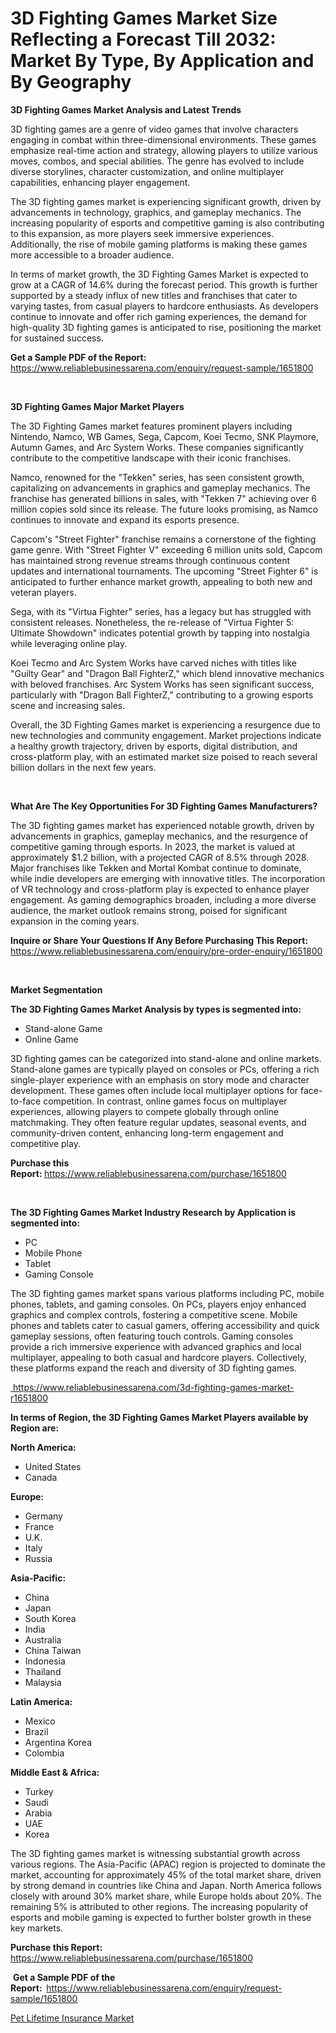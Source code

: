 <p><h1>3D Fighting Games Market Size Reflecting a Forecast Till 2032: Market By Type, By Application and By Geography</h1></p><p><strong>3D Fighting Games Market Analysis and Latest Trends</strong></p>
<p><p>3D fighting games are a genre of video games that involve characters engaging in combat within three-dimensional environments. These games emphasize real-time action and strategy, allowing players to utilize various moves, combos, and special abilities. The genre has evolved to include diverse storylines, character customization, and online multiplayer capabilities, enhancing player engagement.</p><p>The 3D fighting games market is experiencing significant growth, driven by advancements in technology, graphics, and gameplay mechanics. The increasing popularity of esports and competitive gaming is also contributing to this expansion, as more players seek immersive experiences. Additionally, the rise of mobile gaming platforms is making these games more accessible to a broader audience.</p><p>In terms of market growth, the 3D Fighting Games Market is expected to grow at a CAGR of 14.6% during the forecast period. This growth is further supported by a steady influx of new titles and franchises that cater to varying tastes, from casual players to hardcore enthusiasts. As developers continue to innovate and offer rich gaming experiences, the demand for high-quality 3D fighting games is anticipated to rise, positioning the market for sustained success.</p></p>
<p><strong>Get a Sample PDF of the Report:&nbsp;</strong> <a href="https://www.reliablebusinessarena.com/enquiry/request-sample/1651800?utm_campaign=2384&utm_medium=2&utm_source=Github&utm_content=ia&utm_term=09032025&utm_id=3d-fighting-games">https://www.reliablebusinessarena.com/enquiry/request-sample/1651800</a></p>
<p>&nbsp;</p>
<p><strong>3D Fighting Games Major Market Players</strong></p>
<p><p>The 3D Fighting Games market features prominent players including Nintendo, Namco, WB Games, Sega, Capcom, Koei Tecmo, SNK Playmore, Autumn Games, and Arc System Works. These companies significantly contribute to the competitive landscape with their iconic franchises.</p><p>Namco, renowned for the "Tekken" series, has seen consistent growth, capitalizing on advancements in graphics and gameplay mechanics. The franchise has generated billions in sales, with "Tekken 7" achieving over 6 million copies sold since its release. The future looks promising, as Namco continues to innovate and expand its esports presence.</p><p>Capcom's "Street Fighter" franchise remains a cornerstone of the fighting game genre. With "Street Fighter V" exceeding 6 million units sold, Capcom has maintained strong revenue streams through continuous content updates and international tournaments. The upcoming "Street Fighter 6" is anticipated to further enhance market growth, appealing to both new and veteran players.</p><p>Sega, with its "Virtua Fighter" series, has a legacy but has struggled with consistent releases. Nonetheless, the re-release of "Virtua Fighter 5: Ultimate Showdown" indicates potential growth by tapping into nostalgia while leveraging online play.</p><p>Koei Tecmo and Arc System Works have carved niches with titles like "Guilty Gear" and "Dragon Ball FighterZ," which blend innovative mechanics with beloved franchises. Arc System Works has seen significant success, particularly with "Dragon Ball FighterZ," contributing to a growing esports scene and increasing sales.</p><p>Overall, the 3D Fighting Games market is experiencing a resurgence due to new technologies and community engagement. Market projections indicate a healthy growth trajectory, driven by esports, digital distribution, and cross-platform play, with an estimated market size poised to reach several billion dollars in the next few years.</p></p>
<p>&nbsp;</p>
<p><strong>What Are The Key Opportunities For 3D Fighting Games Manufacturers?</strong></p>
<p><p>The 3D fighting games market has experienced notable growth, driven by advancements in graphics, gameplay mechanics, and the resurgence of competitive gaming through esports. In 2023, the market is valued at approximately $1.2 billion, with a projected CAGR of 8.5% through 2028. Major franchises like Tekken and Mortal Kombat continue to dominate, while indie developers are emerging with innovative titles. The incorporation of VR technology and cross-platform play is expected to enhance player engagement. As gaming demographics broaden, including a more diverse audience, the market outlook remains strong, poised for significant expansion in the coming years.</p></p>
<p><strong>Inquire or Share Your Questions If Any Before Purchasing This Report:</strong> <a href="https://www.reliablebusinessarena.com/enquiry/pre-order-enquiry/1651800?utm_campaign=2384&utm_medium=2&utm_source=Github&utm_content=ia&utm_term=09032025&utm_id=3d-fighting-games">https://www.reliablebusinessarena.com/enquiry/pre-order-enquiry/1651800</a></p>
<p>&nbsp;</p>
<p><strong>Market Segmentation</strong></p>
<p><strong>The 3D Fighting Games Market Analysis by types is segmented into:</strong></p>
<p><ul><li>Stand-alone Game</li><li>Online Game</li></ul></p>
<p><p>3D fighting games can be categorized into stand-alone and online markets. Stand-alone games are typically played on consoles or PCs, offering a rich single-player experience with an emphasis on story mode and character development. These games often include local multiplayer options for face-to-face competition. In contrast, online games focus on multiplayer experiences, allowing players to compete globally through online matchmaking. They often feature regular updates, seasonal events, and community-driven content, enhancing long-term engagement and competitive play.</p></p>
<p><strong>Purchase this Report:&nbsp;</strong><a href="https://www.reliablebusinessarena.com/purchase/1651800?utm_campaign=2384&utm_medium=2&utm_source=Github&utm_content=ia&utm_term=09032025&utm_id=3d-fighting-games">https://www.reliablebusinessarena.com/purchase/1651800</a></p>
<p>&nbsp;</p>
<p><strong>The 3D Fighting Games Market Industry Research by Application is segmented into:</strong></p>
<p><ul><li>PC</li><li>Mobile Phone</li><li>Tablet</li><li>Gaming Console</li></ul></p>
<p><p>The 3D fighting games market spans various platforms including PC, mobile phones, tablets, and gaming consoles. On PCs, players enjoy enhanced graphics and complex controls, fostering a competitive scene. Mobile phones and tablets cater to casual gamers, offering accessibility and quick gameplay sessions, often featuring touch controls. Gaming consoles provide a rich immersive experience with advanced graphics and local multiplayer, appealing to both casual and hardcore players. Collectively, these platforms expand the reach and diversity of 3D fighting games.</p></p>
<p><a href="https://www.reliablebusinessarena.com/3d-fighting-games-market-r1651800?utm_campaign=2384&utm_medium=2&utm_source=Github&utm_content=ia&utm_term=09032025&utm_id=3d-fighting-games">&nbsp;https://www.reliablebusinessarena.com/3d-fighting-games-market-r1651800</a></p>
<p><strong>In terms of Region, the 3D Fighting Games Market Players available by Region are:</strong></p>
<p>
    <p> <strong> North America: </strong>
        <ul>
            <li>United States</li>
            <li>Canada</li>
        </ul>
        </p> 
    <p> <strong> Europe: </strong>
        <ul>
            <li>Germany</li>
            <li>France</li>
            <li>U.K.</li>
            <li>Italy</li>
            <li>Russia</li>
        </ul>
        </p> 
    <p> <strong> Asia-Pacific: </strong>
        <ul>
            <li>China</li>
            <li>Japan</li>
            <li>South Korea</li>
            <li>India</li>
            <li>Australia</li>
            <li>China Taiwan</li>
            <li>Indonesia</li>
            <li>Thailand</li>
            <li>Malaysia</li>
        </ul>
        </p> 
    <p> <strong> Latin America: </strong>
        <ul>
            <li>Mexico</li>
            <li>Brazil</li>
            <li>Argentina Korea</li>
            <li>Colombia</li>
        </ul>
        </p> 
    <p> <strong> Middle East & Africa: </strong>
        <ul>
            <li>Turkey</li>
            <li>Saudi</li>
            <li>Arabia</li>
            <li>UAE</li>
            <li>Korea</li>
        </ul>
    </p>
    </p>
<p><p>The 3D fighting games market is witnessing substantial growth across various regions. The Asia-Pacific (APAC) region is projected to dominate the market, accounting for approximately 45% of the total market share, driven by strong demand in countries like China and Japan. North America follows closely with around 30% market share, while Europe holds about 20%. The remaining 5% is attributed to other regions. The increasing popularity of esports and mobile gaming is expected to further bolster growth in these key markets.</p></p>
<p><strong>Purchase this Report: </strong><a href="https://www.reliablebusinessarena.com/purchase/1651800?utm_campaign=2384&utm_medium=2&utm_source=Github&utm_content=ia&utm_term=09032025&utm_id=3d-fighting-games">https://www.reliablebusinessarena.com/purchase/1651800</a></p>
<p>&nbsp;<strong>Get a Sample PDF of the Report:&nbsp;&nbsp;</strong><a href="https://www.reliablebusinessarena.com/enquiry/request-sample/1651800?utm_campaign=2384&utm_medium=2&utm_source=Github&utm_content=ia&utm_term=09032025&utm_id=3d-fighting-games">https://www.reliablebusinessarena.com/enquiry/request-sample/1651800</a></p>
<p><strong></strong></p>
<p><p><a href="https://github.com/juniordelafrance/Market-Research-Report-List-5/blob/main/pet-lifetime-insurance-market.md?utm_campaign=2384&utm_medium=2&utm_source=Github&utm_content=ia&utm_term=09032025&utm_id=3d-fighting-games">Pet Lifetime Insurance Market</a></p></p>